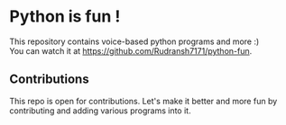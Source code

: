 # Python is fun !

This repository contains voice-based python programs and more :)  
You can watch it at https://github.com/Rudransh7171/python-fun.

## Contributions

This repo is open for contributions. Let's make it better and more fun by contributing and adding various programs into it.


